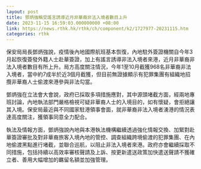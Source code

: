 ```yaml
---
layout: post
title: 鄧炳強稱受謠言誘導近月非華裔非法入境者數目上升
date: 2023-11-15 16:59:03.000000000 +08:00
link: https://news.rthk.hk/rthk/ch/component/k2/1727977-20231115.htm
categories: rthk
---
```


保安局局長鄧炳強說，疫情後內地國際航班基本恢復，內地駐外簽證機關自今年3月起恢復簽發外籍人士赴華簽證，加上有謠言誘導非法入境者來港，近月非華裔非法入境者數目有所上升。局方高度關注情況，今年1至10月截獲968名非華裔非法入境者，當中約7成半於近3個月截獲，但目前無證據顯示有犯罪集團有組織地招攬非華裔人士偷渡來港參與非法勾當。

鄧炳強在立法會大會說，政府已採取多項措施應對，其中源頭堵截方面，經兩地專班討論，內地執法部門嚴格檢視可疑非華裔人士的入境目的，如有懷疑，會拒絕讓其入境。保安局最近與不同國家駐港領事會面，就非華裔非法入境者湧港的情況表達高度關注，獲領事同意全力配合。

執法及情報方面，鄧炳強說內地與本港執法機構繼續透過強化情報交換、加緊對赴華簽證審批及對非華裔旅客入境內地的管控、調查組織跨境偷渡的犯罪集團、在內地偷渡黑點進行堵截，並聯合巡航，以阻止非法入境者來港。政府亦會繼續採取不同措施，包括持續以高效率審核聲請及上訴、按更新遣送政策加快遣送聲請不獲確立者、善用大幅增加的羈留名額並加強管理。
